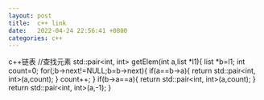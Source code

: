 ```yaml
---
layout: post
title:  c++ link
date:   2022-04-24 22:56:41 +0800
categories: c++
---
```

c++链表
//查找元素
std::pair<int, int> getElem(int a,list *l1){
    list *b=l1;
    int count=0;
    for(;b->next!=NULL;b=b->next){
        if(a==b->a){
            return std::pair<int, int>(a,count);
        }
        count++;
    }
    if(b->a==a){
        return std::pair<int, int>(a,count);
    }
    return std::pair<int, int>(a,-1);
}

